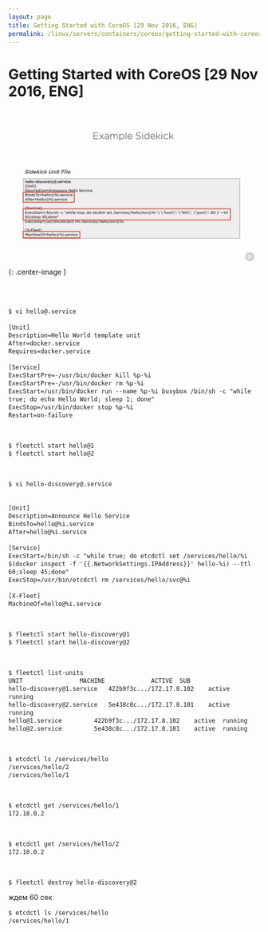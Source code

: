 ```yaml
---
layout: page
title: Getting Started with CoreOS [29 Nov 2016, ENG]
permalink: /linux/servers/containers/coreos/getting-started-with-coreos/
---
```



# Getting Started with CoreOS [29 Nov 2016, ENG]


<br/>

![fleetctl](/img/linux/servers/containers/coreos/getting-started-with-coreos/pic4.png "fleetctl"){: .center-image }

<br/>



<br/>

    $ vi hello@.service

    [Unit]
    Description=Hello World template unit
    After=docker.service
    Requires=docker.service  

    [Service]
    ExecStartPre=-/usr/bin/docker kill %p-%i
    ExecStartPre=-/usr/bin/docker rm %p-%i
    ExecStart=/usr/bin/docker run --name %p-%i busybox /bin/sh -c "while true; do echo Hello World; sleep 1; done"
    ExecStop=/usr/bin/docker stop %p-%i
    Restart=on-failure


<br/>

    $ fleetctl start hello@1
    $ fleetctl start hello@2

<br/>

    $ vi hello-discovery@.service


    [Unit]
    Description=Announce Hello Service
    BindsTo=hello@%i.service
    After=hello@%i.service

    [Service]
    ExecStart=/bin/sh -c "while true; do etcdctl set /services/hello/%i $(docker inspect -f '{{.NetworkSettings.IPAddress}}' hello-%i) --ttl 60;sleep 45;done"
    ExecStop=/usr/bin/etcdctl rm /services/hello/svc@%i

    [X-Fleet]
    MachineOf=hello@%i.service



<br/>

    $ fleetctl start hello-discovery@1
    $ fleetctl start hello-discovery@2

<br/>


    $ fleetctl list-units  
    UNIT				MACHINE				ACTIVE	SUB
    hello-discovery@1.service	422b9f3c.../172.17.8.102	active	running
    hello-discovery@2.service	5e438c8c.../172.17.8.101	active	running
    hello@1.service			422b9f3c.../172.17.8.102	active	running
    hello@2.service			5e438c8c.../172.17.8.101	active	running

<br/>

    $ etcdctl ls /services/hello
    /services/hello/2
    /services/hello/1

<br/>

    $ etcdctl get /services/hello/1
    172.18.0.2

<br/>

    $ etcdctl get /services/hello/2
    172.18.0.2

<br/>

    $ fleetctl destroy hello-discovery@2


ждем 60 сек

    $ etcdctl ls /services/hello
    /services/hello/1
